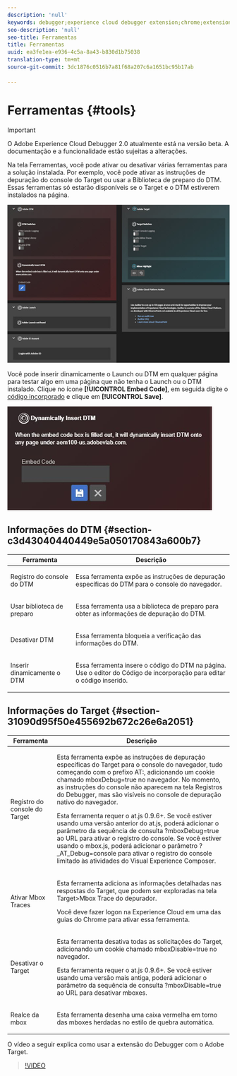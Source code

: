 ```yaml
---
description: 'null'
keywords: debugger;experience cloud debugger extension;chrome;extension;tools;dtm;target
seo-description: 'null'
seo-title: Ferramentas
title: Ferramentas
uuid: ea3fe1ea-e936-4c5a-8a43-b830d1b75038
translation-type: tm+mt
source-git-commit: 3dc1876c0516b7a81f68a207c6a1651bc95b17ab

---
```



# Ferramentas {#tools}

>[!IMPORTANT]
>
>O Adobe Experience Cloud Debugger 2.0 atualmente está na versão beta. A documentação e a funcionalidade estão sujeitas a alterações.

Na tela Ferramentas, você pode ativar ou desativar várias ferramentas para a solução instalada. Por exemplo, você pode ativar as instruções de depuração do console do Target ou usar a Biblioteca de preparo do DTM. Essas ferramentas só estarão disponíveis se o Target e o DTM estiverem instalados na página.

![](assets/tools.jpg)

Você pode inserir dinamicamente o Launch ou DTM em qualquer página para testar algo em uma página que não tenha o Launch ou o DTM instalado. Clique no ícone **[!UICONTROL Embed Code]**, em seguida digite o [código incorporado](https://experiencecloud.adobe.com/resources/help/pt_BR/dtm/deployment.html) e clique em **[!UICONTROL Save]**.

![](assets/tools-embedcode.jpg)

## Informações do DTM {#section-c3d43040440449e5a050170843a600b7}

<table id="table_04625C3319134E169A35DB74C1D1FB31"> 
 <thead> 
  <tr> 
   <th colname="col1" class="entry"> Ferramenta </th> 
   <th colname="col2" class="entry"> Descrição </th> 
  </tr>
 </thead>
 <tbody> 
  <tr> 
   <td colname="col1"> <p> Registro do console do DTM </p> </td> 
   <td colname="col2"> <p>Essa ferramenta expõe as instruções de depuração específicas do DTM para o console do navegador. </p> </td> 
  </tr> 
  <tr> 
   <td colname="col1"> <p>Usar biblioteca de preparo </p> </td> 
   <td colname="col2"> <p>Essa ferramenta usa a biblioteca de preparo para obter as informações de depuração do DTM. </p> </td> 
  </tr> 
  <tr> 
   <td colname="col1"> <p>Desativar DTM </p> </td> 
   <td colname="col2"> <p>Essa ferramenta bloqueia a verificação das informações do DTM. </p> </td> 
  </tr> 
  <tr> 
   <td colname="col1"> <p> Inserir dinamicamente o DTM </p> </td> 
   <td colname="col2"> <p> Essa ferramenta insere o código do DTM na página. Use o editor do Código de incorporação para editar o código inserido. </p> </td> 
  </tr> 
 </tbody> 
</table>

## Informações do Target {#section-31090d95f50e455692b672c26e6a2051}

<table id="table_A71D269B49F4417599EBACA44D5CCF4F"> 
 <thead> 
  <tr> 
   <th colname="col1" class="entry"> Ferramenta </th> 
   <th colname="col2" class="entry"> Descrição </th> 
  </tr>
 </thead>
 <tbody> 
  <tr> 
   <td colname="col1"> <p>Registro do console do Target </p> </td> 
   <td colname="col2"> <p>Esta ferramenta expõe as instruções de depuração específicas do Target para o console do navegador, tudo começando com o prefixo <span class="codeph"> AT:</span>, adicionando um cookie chamado <span class="codeph">mboxDebug=true</span> no navegador. No momento, as instruções do console não aparecem na tela Registros do Debugger, mas são visíveis no console de depuração nativo do navegador. </p> <p> Esta ferramenta requer o at.js 0.9.6+. Se você estiver usando uma versão anterior do at.js, poderá adicionar o parâmetro da sequência de consulta <span class="codeph">?mboxDebug=true</span> ao URL para ativar o registro do console. Se você estiver usando o mbox.js, poderá adicionar o parâmetro <span class="codeph">?_AT_Debug=console</span> para ativar o registro do console limitado às atividades do Visual Experience Composer. </p> </td> 
  </tr> 
  <tr> 
   <td colname="col1"> <p> Ativar Mbox Traces </p> </td> 
   <td colname="col2"> <p>Esta ferramenta adiciona as informações detalhadas nas respostas do Target, que podem ser exploradas na tela <span class="uicontrol">Target&gt;Mbox Trace</span> do depurador. </p> <p> Você deve fazer logon na Experience Cloud em uma das guias do Chrome para ativar essa ferramenta. </p> </td> 
  </tr> 
  <tr> 
   <td colname="col1"> <p>Desativar o Target </p> </td> 
   <td colname="col2"> <p>Esta ferramenta desativa todas as solicitações do Target, adicionando um cookie chamado <span class="codeph">mboxDisable=true</span> no navegador. </p> <p> Esta ferramenta requer o at.js 0.9.6+. Se você estiver usando uma versão mais antiga, poderá adicionar o parâmetro da sequência de consulta <span class="codeph">?mboxDisable=true </span> ao URL para desativar mboxes. </p> </td> 
  </tr> 
  <tr> 
   <td colname="col1"> <p> Realce da mbox </p> </td> 
   <td colname="col2"> <p> Esta ferramenta desenha uma caixa vermelha em torno das mboxes herdadas no estilo de quebra automática. </p> </td> 
  </tr> 
 </tbody> 
</table>

O vídeo a seguir explica como usar a extensão do Debugger com o Adobe Target.

>[!VIDEO](https://video.tv.adobe.com/v/23115t2/)
